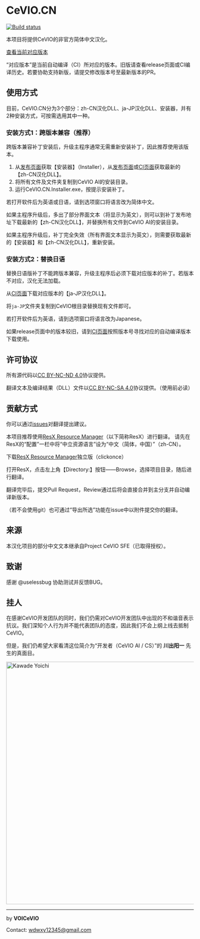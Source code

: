 # CeVIO.CN
[![Build status](https://ci.appveyor.com/api/projects/status/imr3qtv8rm5d5509/branch/master?svg=true)](https://ci.appveyor.com/project/UlyssesWu/cevio-cn/build/artifacts)

本项目将提供CeVIO的非官方简体中文汉化。

[查看当前对应版本](https://github.com/VOICeVIO/CeVIO.CN/blob/master/CeVIO.SFE.Signer/Properties/Resources.resx#L139)

“对应版本”是当前自动编译（CI）所对应的版本。旧版请查看release页面或CI编译历史。若要协助支持新版，请提交修改版本号至最新版本的PR。

## 使用方式

目前，CeVIO.CN分为3个部分：zh-CN汉化DLL、ja-JP汉化DLL、安装器，并有2种安装方式，可按需选用其中一种。

### 安装方式1：跨版本兼容（推荐）
跨版本兼容补丁安装后，升级主程序通常无需重新安装补丁，因此推荐使用该版本。

1. 从[发布页面](https://github.com/VOICeVIO/CeVIO.CN/releases)获取【安装器】（Installer），从[发布页面](https://github.com/VOICeVIO/CeVIO.CN/releases)或[CI页面](https://ci.appveyor.com/project/UlyssesWu/cevio-cn/build/artifacts)获取最新的【zh-CN汉化DLL】。
2. 将所有文件及文件夹复制到CeVIO AI的安装目录。
3. 运行CeVIO.CN.Installer.exe，按提示安装补丁。

若打开软件后为英语或日语，请到选项窗口将语言改为简体中文。

如果主程序升级后，多出了部分界面文本（将显示为英文），则可以到补丁发布地址下载最新的【zh-CN汉化DLL】，并替换所有文件到CeVIO AI的安装目录。

如果主程序升级后，补丁完全失效（所有界面文本显示为英文），则需要获取最新的【安装器】和【zh-CN汉化DLL】，重新安装。

### 安装方式2：替换日语
替换日语版补丁不能跨版本兼容，升级主程序后必须下载对应版本的补丁。若版本不对应，汉化无法加载。

从[CI页面](https://ci.appveyor.com/project/UlyssesWu/cevio-cn/build/artifacts)下载对应版本的【ja-JP汉化DLL】。

将`ja-JP`文件夹复制到CeVIO根目录替换现有文件即可。

若打开软件后为英语，请到选项窗口将语言改为Japanese。

如果release页面中的版本较旧，请到[CI页面](https://ci.appveyor.com/project/UlyssesWu/cevio-cn/history)按照版本号寻找对应的自动编译版本下载使用。

## 许可协议

所有源代码以[CC BY-NC-ND 4.0](https://creativecommons.org/licenses/by-nc-nd/4.0/)协议提供。

翻译文本及编译结果（DLL）文件以[CC BY-NC-SA 4.0](https://github.com/VOICeVIO/CeVIO.CN/blob/master/CeVIO.SFE.Signer/CeVIO.CN.LICENSE.txt)协议提供。（使用前必读）

## 贡献方式

你可以通过[issues](https://github.com/VOICeVIO/CeVIO.CN/issues)对翻译提出建议。

本项目推荐使用[ResX Resource Manager](https://github.com/tom-englert/ResXResourceManager)（以下简称ResX）进行翻译。
请先在ResX的“配置”一栏中将“中立资源语言”设为“中文（简体，中国）”（zh-CN）。

下载[ResX Resource Manager](https://clickonce-tom-englert.azurewebsites.net/ResXResourceManager/ResXManager.application)独立版（clickonce）

打开ResX，点击左上角【Directory:】按钮——Browse，选择项目目录，随后进行翻译。

翻译完毕后，提交Pull Request，Review通过后将会直接合并到主分支并自动编译新版本。

（若不会使用git）也可通过“导出所选”功能在issue中以附件提交你的翻译。

## 来源

本汉化项目的部分中文文本继承自Project CeVIO SFE（已取得授权）。

## 致谢

感谢 @uselessbug 协助测试并反馈BUG。

## 挂人

在感谢CeVIO开发团队的同时，我们仍需对CeVIO开发团队中出现的不和谐音表示抗议。我们深知个人行为并不能代表团队的态度，因此我们不会上纲上线去抵制CeVIO。

但是，我们仍希望大家看清这位简介为“开发者（CeVIO AI / CS）”的 **川出阳一** 先生的真面目。


<a href="https://twitter.com/kawade_yoichi/status/1368777076539465728"><img src="https://raw.githubusercontent.com/VOICeVIO/CeVIO.CN/master/img/kawade_yoichi.png" height="650"  alt="Kawade Yoichi"/></a>

---

by **VOICeVIO**

Contact: wdwxy12345@gmail.com

